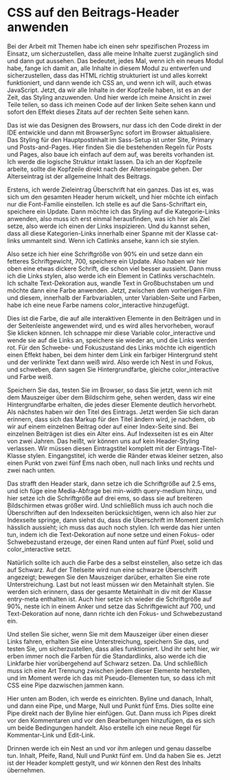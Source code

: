 # CSS auf den Beitrags-Header anwenden

Bei der Arbeit mit Themen habe ich einen sehr spezifischen Prozess im Einsatz, um sicherzustellen, dass alle meine Inhalte zuerst zugänglich sind und dann gut aussehen. Das bedeutet, jedes Mal, wenn ich ein neues Modul habe, fange ich damit an, alle Inhalte in diesem Modul zu entwerfen und sicherzustellen, dass das HTML richtig strukturiert ist und alles korrekt funktioniert, und dann wende ich CSS an, und wenn ich will, auch etwas JavaScript. Jetzt, da wir alle Inhalte in der Kopfzeile haben, ist es an der Zeit, das Styling anzuwenden. Und hier werde ich meine Ansicht in zwei Teile teilen, so dass ich meinen Code auf der linken Seite sehen kann und sofort den Effekt dieses Zitats auf der rechten Seite sehen kann.

Das ist wie das Designen des Browsers, nur dass ich den Code direkt in der IDE entwickle und dann mit BrowserSync sofort im Browser aktualisiere. Das Styling für den Hauptpostinhalt im Sass-Setup ist unter Site, Primary und Posts-and-Pages. Hier finden Sie die bestehenden Regeln für Posts und Pages, also baue ich einfach auf dem auf, was bereits vorhanden ist. Ich werde die logische Struktur intakt lassen. Da ich an der Kopfzeile arbeite, sollte die Kopfzeile direkt nach der Alterseingabe gehen. Der Alterseintrag ist der allgemeine Inhalt des Beitrags.

Erstens, ich werde Zieleintrag Überschrift hat ein ganzes. Das ist es, was sich um den gesamten Header herum wickelt, und hier möchte ich einfach nur die Font-Familie einstellen. Ich stelle es auf die Sans-Schriftart ein, speichere ein Update. Dann möchte ich das Styling auf die Kategorie-Links anwenden, also muss ich erst einmal herausfinden, was ich hier als Ziel setze, also werde ich einen der Links inspizieren. Und du kannst sehen, dass all diese Kategorien-Links innerhalb einer Spanne mit der Klasse cat-links ummantelt sind. Wenn ich Catlinks ansehe, kann ich sie stylen.

Also setze ich hier eine Schriftgröße von 90% ein und setze dann ein fetteres Schriftgewicht, 700, speichere ein Update. Also haben wir hier oben eine etwas dickere Schrift, die schon viel besser aussieht. Dann muss ich die Links stylen, also werde ich ein Element in Catlinks verschachteln. Ich schalte Text-Dekoration aus, wandle Text in Großbuchstaben um und möchte dann eine Farbe anwenden. Jetzt, zwischen dem vorherigen Film und diesem, innerhalb der Farbvariablen, unter Variablen-Seite und Farben, habe ich eine neue Farbe namens color_interactive hinzugefügt.

Dies ist die Farbe, die auf alle interaktiven Elemente in den Beiträgen und in der Seitenleiste angewendet wird, und es wird alles hervorheben, worauf Sie klicken können. Ich schnappe mir diese Variable color_interactive und wende sie auf die Links an, speichere sie wieder an, und die Links werden rot. Für den Schwebe- und Fokuszustand des Links möchte ich eigentlich einen Effekt haben, bei dem hinter dem Link ein farbiger Hintergrund steht und der verlinkte Text dann weiß wird. Also werde ich Nest in und Fokus, und schweben, dann sagen Sie Hintergrundfarbe, gleiche color_interactive und Farbe weiß.

Speichern Sie das, testen Sie im Browser, so dass Sie jetzt, wenn ich mit dem Mauszeiger über dem Bildschirm gehe, sehen werden, dass wir eine Hintergrundfarbe erhalten, die jedes dieser Elemente deutlich hervorhebt. Als nächstes haben wir den Titel des Eintrags. Jetzt werden Sie sich daran erinnern, dass sich das Markup für den Titel ändern wird, je nachdem, ob wir auf einem einzelnen Beitrag oder auf einer Index-Seite sind. Bei einzelnen Beiträgen ist dies ein Alter eins. Auf Indexseiten ist es ein Alter von zwei Jahren. Das heißt, wir können uns auf kein Header-Styling verlassen. Wir müssen diesen Eintragstitel komplett mit der Eintrags-Titel-Klasse stylen. Eingangstitel, ich werde die Ränder etwas kleiner setzen, also einen Punkt von zwei fünf Ems nach oben, null nach links und rechts und zwei nach unten.

Das strafft den Header stark, dann setze ich die Schriftgröße auf 2.5 ems, und ich füge eine Media-Abfrage bei min-width query-medium hinzu, und hier setze ich die Schriftgröße auf drei ems, so dass sie auf breiteren Bildschirmen etwas größer wird. Und schließlich muss ich auch noch die Überschriften auf den Indexseiten berücksichtigen, wenn ich also hier zur Indexseite springe, dann siehst du, dass die Überschrift im Moment ziemlich hässlich aussieht; ich muss das auch noch stylen. Ich werde das hier unten tun, indem ich die Text-Dekoration auf none setze und einen Fokus- oder Schwebezustand erzeuge, der einen Rand unten auf fünf Pixel, solid und color_interactive setzt.

Natürlich sollte ich auch die Farbe des a selbst einstellen, also setze ich das auf Schwarz. Auf der Titelseite wird nun eine schwarze Überschrift angezeigt; bewegen Sie den Mauszeiger darüber, erhalten Sie eine rote Unterstreichung. Last but not least müssen wir den Metainhalt stylen. Sie werden sich erinnern, dass der gesamte Metainhalt in div mit der Klasse entry-meta enthalten ist. Auch hier setze ich wieder die Schriftgröße auf 90%, neste ich in einem Anker und setze das Schriftgewicht auf 700, und Text-Dekoration auf none, dann richte ich den Fokus- und Schwebezustand ein.

Und stellen Sie sicher, wenn Sie mit dem Mauszeiger über einen dieser Links fahren, erhalten Sie eine Unterstreichung, speichern Sie das, und testen Sie, um sicherzustellen, dass alles funktioniert. Und ihr seht hier, wir erben immer noch die Farben für die Standardlinks, also werde ich die Linkfarbe hier vorübergehend auf Schwarz setzen. Da. Und schließlich muss ich eine Art Trennung zwischen jedem dieser Elemente herstellen, und im Moment werde ich das mit Pseudo-Elementen tun, so dass ich mit CSS eine Pipe dazwischen jammen kann.

Hier unten am Boden, ich werde es einrichten. Byline und danach, Inhalt, und dann eine Pipe, und Marge, Null und Punkt fünf Ems. Dies sollte eine Pipe direkt nach der Byline hier einfügen. Gut. Dann muss ich Pipes direkt vor den Kommentaren und vor den Bearbeitungen hinzufügen, da es sich um beide Bedingungen handelt. Also erstelle ich eine neue Regel für Kommentar-Link und Edit-Link.

Drinnen werde ich ein Nest an und vor ihm anlegen und genau dasselbe tun. Inhalt, Pfeife, Rand, Null und Punkt fünf em. Und da haben Sie es. Jetzt ist der Header komplett gestylt, und wir können den Rest des Inhalts übernehmen.
